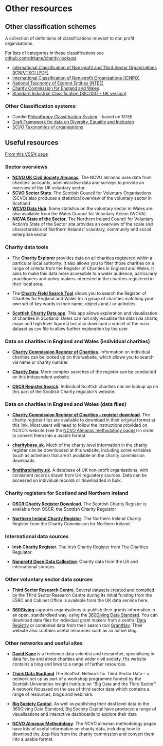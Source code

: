 # Other resources

## Other classification schemes

A collection of definitions of classifications relevant to non profit organisations.

For lists of categories in these classifications see [github.com/drkane/charity-lookups](https://github.com/drkane/charity-lookups/tree/master/classification)

 - [International Classification of Non-profit and Third Sector Organizations (ICNP/TSO) [PDF]](https://unstats.un.org/unsd/nationalaccount/docs/UN_TSE_HB_FNL_web.pdf)
 - [International Classification of Non-profit Organisations (ICNPO)](https://unstats.un.org/unsd/classifications/Family/Detail/2008)
 - [National Taxonomy of Exempt Entities (NTEE)](https://nccs.urban.org/project/national-taxonomy-exempt-entities-ntee-codes)
 - [Charity Commission for England and Wales](https://github.com/drkane/charity-lookups/blob/master/classification/ccew.md)
 - [Standard Industrial Classification (SIC2007 - UK version)](https://www.ons.gov.uk/methodology/classificationsandstandards/ukstandardindustrialclassificationofeconomicactivities/uksic2007)


### Other Classification systems:

- Candid [Philanthropy Classification System](https://taxonomy.candid.org/resources/downloads/full-pcs-taxonomy-with-definitions) - based on NTEE
- [Draft Framework for data on Diversity, Equality and Inclusion](https://www.tsiconsultancy.com/updated-dei-data-group-population-framework/)
- [SCVO Taxonomies of organisations](https://github.com/scvodigital/taxonomies)

## Useful resources

[From this VSSN page](https://www.vssn.org.uk/resources-for-research/quantitative-data-and-resources-for-researchers/)

### Sector overviews

- **[NCVO UK Civil Society Almanac](https://data.ncvo.org.uk/)**. The NCVO almanac uses data from charities’ accounts, administrative data and surveys to provide an overview of the UK voluntary sector
- **[SCVO Sector Stats](https://scvo.org.uk/projects-campaigns/i-love-charity/sector-stats)**. The Scottish Council for Voluntary Organisations (SCVO) also produces a statistical overview of the voluntary sector in Scotland
- **[WCVO Data Hub](https://www.wcva.org.uk/what-we-do/the-third-sector-data-hub)**. Some statistics on the voluntary sector in Wales are also available from the Wales Council for Voluntary Action (WCVA)
- **[NICVA State of the Sector](http://www.nicva.org/stateofthesector)**. The Northern Ireland Council for Voluntary Action’s State of the Sector site provides an overview of the scale and characteristics of Northern Irelands’ voluntary, community and social enterprise sector

### Charity data tools

- The **[Charity Explorer](https://cwdamm.shinyapps.io/charity_explorer_app/)** provides data on all charities registered within a particular local authority. It also allows you to filter those charities on a range of criteria from the Register of Charities in England and Wales. It aims to make this data more accessible to a wider audience, particularly practitioners and policy makers interested in the charities registered in their local area.

- The **[Charity Field Search Tool](https://cwdamm.shinyapps.io/shiny_app_-_field_identification/)** allows you to search the Register of Charities for England and Wales for a group of charities matching your own set of key words in their name, objects and / or activities.

- **[Scottish Charity Data app](https://aileen-mcd.shinyapps.io/charity_data_app/)**. This app allows exploration and visualisation of charities in Scotland. Users can not only visualise the data (via charts, maps and high level figures) but also download a subset of the main dataset as csv file to allow further exploration by the user.

### Data on charities in England and Wales (individual charities)

- **[Charity Commission Register of Charities](https://register-of-charities.charitycommission.gov.uk/)**. Information on individual charities can be looked up on this website, which allows you to search via name or charity number.

- **[Charity Data](https://olib.uk/charity/html/search/)**. More complex searches of the register can be conducted on this independent website.

- **[OSCR Register Search](https://www.oscr.org.uk/about-charities/search-the-register/register-search)**. Individual Scottish charities can be lookup up on this part of the Scottish Charity regulator’s website.

### Data on charities in England and Wales (data files)

- **[Charity Commission Register of Charities - register download](https://register-of-charities.charitycommission.gov.uk/register/full-register-download)**. The charity register files are available to download in their original format at this link. Most users will need to follow the instructions provided on NCVO’s website (see the [NCVO Almanac methodology pages](https://data.ncvo.org.uk/a/almanac16/how-to-create-a-database-for-charity-commission-data/)) in order to convert them into a usable format.

- **[charitybase.uk](https://charitybase.uk/about#what-is-it)**. Much of the charity level information in the charity register can be downloaded at this website, including some variables (such as activities) that aren’t available on the charity commission downloads.

- **[findthatcharity.uk](https://findthatcharity.uk/)**. A database of UK non-profit organisations, with consistent records drawn from UK regulatory sources. Data can be accessed on individual records or downloaded in bulk.

### Charity registers for Scotland and Northern Ireland

- **[OSCR Charity Register Download](https://www.oscr.org.uk/about-charities/search-the-register/charity-register-download)**. The Scottish Charity Register is available from OSCR, the Scottish Charity Regulator

- **[Northern Ireland Charity Register](https://www.charitycommissionni.org.uk/charity-search)**. The Northern Ireland Charity Register from the Charity Commission for Northern Ireland.

### International data sources

- **[Irish Charity Register](https://www.charitiesregulator.ie/en/information-for-the-public/search-the-charities-register)**. The Irish Charity Register from The Charities Regulator.

- **[Nonprofit Open Data Collective](https://nonprofit-open-data-collective.github.io/datasets/)**. Charity data from the US and international sources

### Other voluntary sector data sources

- **[Third Sector Research Centre](http://reshare.ukdataservice.ac.uk/850933/)**. Several datasets created and compiled by the Third Sector Research Centre during its initial funding from the ESRC and Cabinet Office is available from the UK data service here.

- **[360Giving](http://www.threesixtygiving.org)** supports organisations to publish their grants information in an open, standardised way, using the [360Giving Data Standard](http://standard.threesixtygiving.org/en/latest/reference/). You can download data files for individual grant makers from a central [Data Registry](http://data.threesixtygiving.org/) or combined data from their search tool [GrantNav](http://grantnav.threesixtygiving.org/). Their website also contains useful resources such as an active blog.

### Other networks and useful sites

- **[David Kane](https://dkane.net/)** is a freelance data scientist and researcher, specialising in data for, by and about charities and wider civil society. His website contains a blog and links to a range of further resources.

- **[Think Data Scotland](https://www.thinkdata.org.uk/)** The Scottish Network for Third Sector Data – a network set up as part of a workshop programme funded by the Scottish Universities Insight Institute on “Big Data and the Third Sector”. A network focussed on the use of third sector data which contains a range of resources, blogs and webinars.

- **[Big Society Capital](https://public.tableau.com/profile/big.society.capital#!/)**. As well as publishing their deal level data to the 360Giving Data Standard, Big Society Capital have produced a range of visualisations and interactive dashboards to explore their data

- **[NCVO Almanac Methodology](https://data.ncvo.org.uk/a/almanac18/methodology-2015-16/)**. The NCVO almanac methodology pages have lots of useful information on charity data, including how to download the .bcp files from the charity commission and convert them into a usable format.
